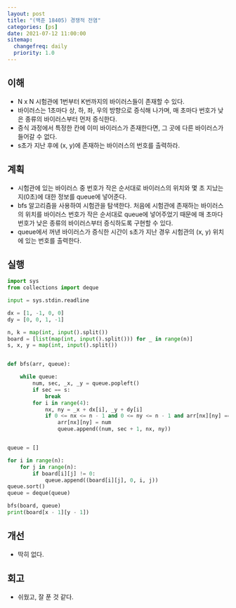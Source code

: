 ```yaml
---
layout: post
title: "(백준 18405) 경쟁적 전염"
categories: [ps]
date: 2021-07-12 11:00:00
sitemap:
  changefreq: daily
  priority: 1.0
---
```


## 이해

- N x N 시험관에 1번부터 K번까지의 바이러스들이 존재할 수 있다.
- 바이러스는 1초마다 상, 하, 좌, 우의 방향으로 증식해 나가며, 매 초마다 번호가 낮은 종류의 바이러스부터 먼저 증식한다.
- 증식 과정에서 특정한 칸에 이미 바이러스가 존재한다면, 그 곳에 다른 바이러스가 들어갈 수 없다.
- s초가 지난 후에 (x, y)에 존재하는 바이러스의 번호를 출력하라.

## 계획

- 시험관에 있는 바이러스 중 번호가 작은 순서대로 바이러스의 위치와 몇 초 지났는 지(0초)에 대한 정보를 queue에 넣어준다.
- bfs 알고리즘을 사용하여 시험관을 탐색한다. 처음에 시험관에 존재하는 바이러스의 위치를 바이러스 번호가 작은 순서대로 queue에 넣어주었기 때문에 매 초마다 번호가 낮은 종류의 바이러스부터 증식하도록 구현할 수 있다.
- queue에서 꺼낸 바이러스가 증식한 시간이 s초가 지난 경우 시험관의 (x, y) 위치에 있는 번호를 출력한다.

## 실행

```python
import sys
from collections import deque

input = sys.stdin.readline

dx = [1, -1, 0, 0]
dy = [0, 0, 1, -1]

n, k = map(int, input().split())
board = [list(map(int, input().split())) for _ in range(n)]
s, x, y = map(int, input().split())


def bfs(arr, queue):

    while queue:
        num, sec, _x, _y = queue.popleft()
        if sec == s:
            break
        for i in range(4):
            nx, ny = _x + dx[i], _y + dy[i]
            if 0 <= nx <= n - 1 and 0 <= ny <= n - 1 and arr[nx][ny] == 0:
                arr[nx][ny] = num
                queue.append((num, sec + 1, nx, ny))


queue = []

for i in range(n):
    for j in range(n):
        if board[i][j] != 0:
            queue.append((board[i][j], 0, i, j))
queue.sort()
queue = deque(queue)

bfs(board, queue)
print(board[x - 1][y - 1])
```

## 개선

- 딱히 없다.

## 회고

- 쉬웠고, 잘 푼 것 같다.
